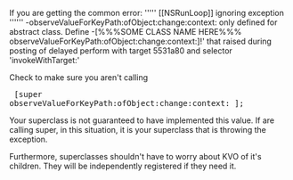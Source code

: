 If you are getting the common error:
''''' [[NSRunLoop]] ignoring exception '''''' -observeValueForKeyPath:ofObject:change:context: only defined for abstract class.  Define -[%%%SOME CLASS NAME HERE%%% observeValueForKeyPath:ofObject:change:context:]!' that raised during posting of delayed perform with target 5531a80 and selector 'invokeWithTarget:'


Check to make sure you aren't calling <pre> [super observeValueForKeyPath:ofObject:change:context: ];</pre>  Your superclass is not guaranteed to have implemented this value.  If are calling super, in this situation, it is your superclass that is throwing the exception.

Furthermore, superclasses shouldn't have to worry about KVO of it's children.  They will be independently registered if they need it.